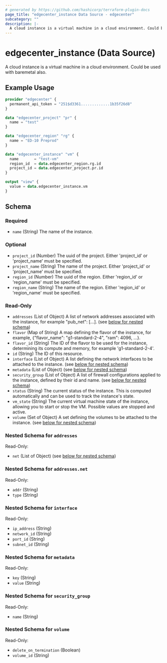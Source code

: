 ```yaml
---
# generated by https://github.com/hashicorp/terraform-plugin-docs
page_title: "edgecenter_instance Data Source - edgecenter"
subcategory: ""
description: |-
  A cloud instance is a virtual machine in a cloud environment. Could be used with baremetal also.
---
```


# edgecenter_instance (Data Source)

A cloud instance is a virtual machine in a cloud environment. Could be used with baremetal also.

## Example Usage

```terraform
provider "edgecenter" {
  permanent_api_token = "251$d3361.............1b35f26d8"
}

data "edgecenter_project" "pr" {
  name = "test"
}

data "edgecenter_region" "rg" {
  name = "ED-10 Preprod"
}

data "edgecenter_instance" "vm" {
  name       = "test-vm"
  region_id  = data.edgecenter_region.rg.id
  project_id = data.edgecenter_project.pr.id
}

output "view" {
  value = data.edgecenter_instance.vm
}
```

<!-- schema generated by tfplugindocs -->
## Schema

### Required

- `name` (String) The name of the instance.

### Optional

- `project_id` (Number) The uuid of the project. Either 'project_id' or 'project_name' must be specified.
- `project_name` (String) The name of the project. Either 'project_id' or 'project_name' must be specified.
- `region_id` (Number) The uuid of the region. Either 'region_id' or 'region_name' must be specified.
- `region_name` (String) The name of the region. Either 'region_id' or 'region_name' must be specified.

### Read-Only

- `addresses` (List of Object) A list of network addresses associated with the instance, for example "pub_net": [...]. (see [below for nested schema](#nestedatt--addresses))
- `flavor` (Map of String) A map defining the flavor of the instance, for example, {"flavor_name": "g1-standard-2-4", "ram": 4096, ...}.
- `flavor_id` (String) The ID of the flavor to be used for the instance, determining its compute and memory, for example 'g1-standard-2-4'.
- `id` (String) The ID of this resource.
- `interface` (List of Object) A list defining the network interfaces to be attached to the instance. (see [below for nested schema](#nestedatt--interface))
- `metadata` (List of Object) (see [below for nested schema](#nestedatt--metadata))
- `security_group` (List of Object) A list of firewall configurations applied to the instance, defined by their id and name. (see [below for nested schema](#nestedatt--security_group))
- `status` (String) The current status of the instance. This is computed automatically and can be used to track the instance's state.
- `vm_state` (String) The current virtual machine state of the instance, 
allowing you to start or stop the VM. Possible values are stopped and active.
- `volume` (Set of Object) A set defining the volumes to be attached to the instance. (see [below for nested schema](#nestedatt--volume))

<a id="nestedatt--addresses"></a>
### Nested Schema for `addresses`

Read-Only:

- `net` (List of Object) (see [below for nested schema](#nestedobjatt--addresses--net))

<a id="nestedobjatt--addresses--net"></a>
### Nested Schema for `addresses.net`

Read-Only:

- `addr` (String)
- `type` (String)



<a id="nestedatt--interface"></a>
### Nested Schema for `interface`

Read-Only:

- `ip_address` (String)
- `network_id` (String)
- `port_id` (String)
- `subnet_id` (String)


<a id="nestedatt--metadata"></a>
### Nested Schema for `metadata`

Read-Only:

- `key` (String)
- `value` (String)


<a id="nestedatt--security_group"></a>
### Nested Schema for `security_group`

Read-Only:

- `name` (String)


<a id="nestedatt--volume"></a>
### Nested Schema for `volume`

Read-Only:

- `delete_on_termination` (Boolean)
- `volume_id` (String)



